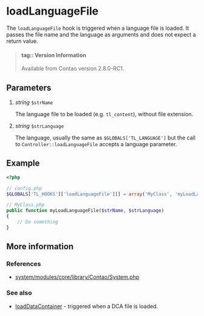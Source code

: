 # loadLanguageFile

The `loadLanguageFile` hook is triggered when a language file is loaded. It
passes the file name and the language as arguments and does not expect a
return value.

> #### tag:: Version Information 
> Available from Contao version 2.8.0-RC1.


## Parameters

1. *string* `$strName`

    The language file to be loaded (e.g. `tl_content`), without file extension.

2. *string* `$strLanguage`

    The language, usually the same as `$GLOBALS['TL_LANGUAGE']` but the call to
    `Controller::loadLanguageFile` accepts a language parameter.


## Example

```php
<?php

// config.php
$GLOBALS['TL_HOOKS']['loadLanguageFile'][] = array('MyClass', 'myLoadLanguageFile');

// MyClass.php
public function myLoadLanguageFile($strName, $strLanguage)
{
    // Do something
}
```


## More information


### References

- [system/modules/core/library/Contao/System.php](https://github.com/contao/core/blob/3.5.0/system/modules/core/library/Contao/System.php#L336-L342)


### See also

- [loadDataContainer](loadDataContainer.md) - triggered when a DCA file is loaded.
